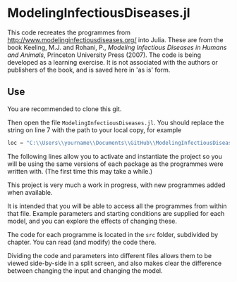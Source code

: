 # ModelingInfectiousDiseases.jl

This code recreates the programmes from http://www.modelinginfectiousdiseases.org/ into Julia. These are from the book Keeling, M.J. and Rohani, P., *Modeling Infectious Diseases in Humans and Animals*, Princeton University Press (2007). The code is being developed as a learning exercise. It is not associated with the authors or publishers of the book, and is saved here in 'as is' form.

## Use

You are recommended to clone this git. 

Then open the file `ModelingInfectiousDiseases.jl`. You should replace the string on line 7 with the path to your local copy, for example
``` julia 
loc = "C:\\Users\\yourname\\Documents\\GitHub\\ModelingInfectiousDiseases.jl"
```

The following lines allow you to activate and instantiate the project so you will be using the same versions of each package as the programmes were written with. (The first time this may take a while.)

This project is very much a work in progress, with new programmes added when available. 

It is intended that you will be able to access all the programmes from within that file. Example parameters and starting conditions are supplied for each model, and you can explore the effects of changing these.

The code for each programme is located in the `src` folder, subdivided by chapter. You can read (and modify) the code there.

Dividing the code and parameters into different files allows them to be viewed side-by-side in a split screen, and also makes clear the difference between changing the input and changing the model.
